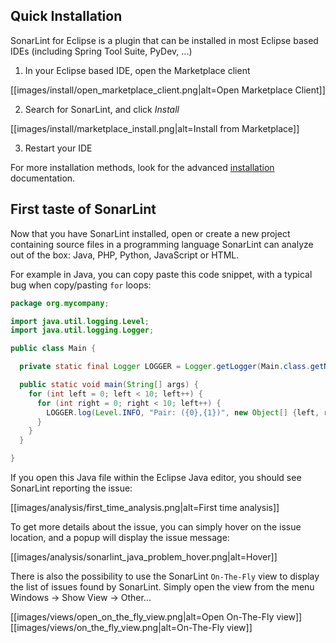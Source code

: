 ## Quick Installation

SonarLint for Eclipse is a plugin that can be installed in most Eclipse based IDEs (including Spring Tool Suite, PyDev, ...)

1.  In your Eclipse based IDE, open the Marketplace client

[[images/install/open_marketplace_client.png|alt=Open Marketplace Client]]

2. Search for SonarLint, and click _Install_

[[images/install/marketplace_install.png|alt=Install from Marketplace]]

3. Restart your IDE

For more installation methods, look for the advanced [installation](Installation) documentation.

## First taste of SonarLint

Now that you have SonarLint installed, open or create a new project containing source files in a programming language SonarLint can analyze out of the box: Java, PHP, Python, JavaScript or HTML.

For example in Java, you can copy paste this code snippet, with a typical bug when copy/pasting `for` loops:

```java
package org.mycompany;

import java.util.logging.Level;
import java.util.logging.Logger;

public class Main {

  private static final Logger LOGGER = Logger.getLogger(Main.class.getName());

  public static void main(String[] args) {
    for (int left = 0; left < 10; left++) {
      for (int right = 0; right < 10; left++) {
        LOGGER.log(Level.INFO, "Pair: ({0},{1})", new Object[] {left, right});
      }
    }
  }

}
```

If you open this Java file within the Eclipse Java editor, you should see SonarLint reporting the issue:

[[images/analysis/first_time_analysis.png|alt=First time analysis]]

To get more details about the issue, you can simply hover on the issue location, and a popup will display the issue message:

[[images/analysis/sonarlint_java_problem_hover.png|alt=Hover]]

There is also the possibility to use the SonarLint `On-The-Fly` view to display the list of issues found by SonarLint. Simply open the view from the menu Windows -> Show View -> Other...

[[images/views/open_on_the_fly_view.png|alt=Open On-The-Fly view]]
[[images/views/on_the_fly_view.png|alt=On-The-Fly view]]